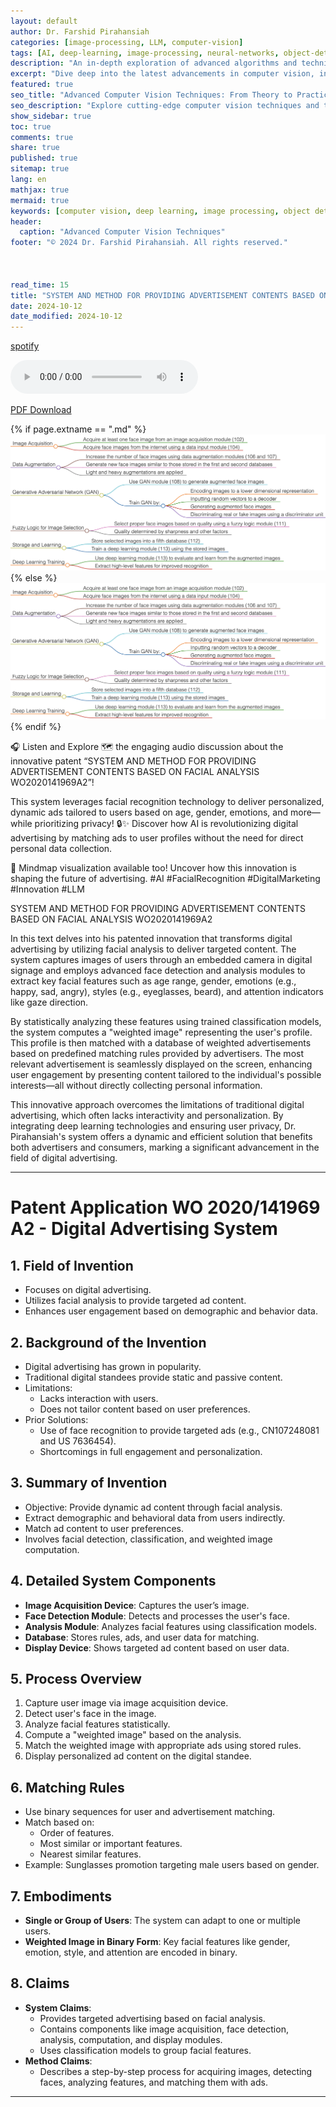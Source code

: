 ```yaml
---
layout: default
author: Dr. Farshid Pirahansiah
categories: [image-processing, LLM, computer-vision]
tags: [AI, deep-learning, image-processing, neural-networks, object-detection]
description: "An in-depth exploration of advanced algorithms and techniques in computer vision, including real-time processing and AI integration."
excerpt: "Dive deep into the latest advancements in computer vision, including deep learning methodologies, real-time image processing, and their applications in modern technology."
featured: true
seo_title: "Advanced Computer Vision Techniques: From Theory to Practice"
seo_description: "Explore cutting-edge computer vision techniques and their applications in modern technology, including deep learning and real-time processing."
show_sidebar: true
toc: true
comments: true
share: true
published: true
sitemap: true
lang: en
mathjax: true
mermaid: true
keywords: [computer vision, deep learning, image processing, object detection, neural networks, AI]
header:
  caption: "Advanced Computer Vision Techniques"
footer: "© 2024 Dr. Farshid Pirahansiah. All rights reserved."



read_time: 15
title: "SYSTEM AND METHOD FOR PROVIDING ADVERTISEMENT CONTENTS BASED ON FACIAL ANALYSIS WO2020141969A2"
date: 2024-10-12
date_modified: 2024-10-12
---
```


[spotify](https://podcasters.spotify.com/pod/show/pirahansiah/episodes/SYSTEM-AND-METHOD-FOR-PROVIDING-ADVERTISEMENT-CONTENTS-BASED-ON-FACIAL-ANALYSIS-WO2020141969A2-e2p7342)


<audio controls>
  <source src="/farshid/portfolio/publications/Patents/SYSTEM_AND_METHOD_FOR_PROVIDING_ADVERTISEMENT_CONTENTS_BASED_ON_FACIAL_ANALYSIS_WO2020141969A2.mp3" type="audio/mpeg">
  Your browser does not support the audio element.
</audio>

[PDF Download](https://patentimages.storage.googleapis.com/ff/3f/a5/e7b42ef58d8a03/WO2020141969A2.pdf)


{% if page.extname == ".md" %}
  ![SYSTEM AND METHOD FOR PROVIDING ADVERTISEMENT CONTENTS BASED ON FACIAL ANALYSIS WO2020141969A2](/farshid/portfolio/publications/Patents/A_METHOD_FOR_AUGMENTING_A_PLURALITY_OF_FACE_IMAGES_WO2021060971A1.png)
{% else %}
  <img src="/farshid/portfolio/publications/Patents/A_METHOD_FOR_AUGMENTING_A_PLURALITY_OF_FACE_IMAGES_WO2021060971A1.png" alt="SYSTEM AND METHOD FOR PROVIDING ADVERTISEMENT CONTENTS BASED ON FACIAL ANALYSIS WO2020141969A2" style="max-width: 100%; height: auto;">
{% endif %}


🎧 Listen and Explore 🗺️ the engaging audio discussion about the innovative patent “SYSTEM AND METHOD FOR PROVIDING ADVERTISEMENT CONTENTS BASED ON FACIAL ANALYSIS WO2020141969A2”!

This system leverages facial recognition technology to deliver personalized, dynamic ads tailored to users based on age, gender, emotions, and more—while prioritizing privacy! 🔒✨ Discover how AI is revolutionizing digital advertising by matching ads to user profiles without the need for direct personal data collection.

🔗 Mindmap visualization available too! Uncover how this innovation is shaping the future of advertising. #AI #FacialRecognition #DigitalMarketing #Innovation #LLM




SYSTEM AND METHOD FOR PROVIDING ADVERTISEMENT CONTENTS BASED ON FACIAL ANALYSIS WO2020141969A2

In this text delves into his patented innovation that transforms digital advertising by utilizing facial analysis to deliver targeted content. The system captures images of users through an embedded camera in digital signage and employs advanced face detection and analysis modules to extract key facial features such as age range, gender, emotions (e.g., happy, sad, angry), styles (e.g., eyeglasses, beard), and attention indicators like gaze direction.

By statistically analyzing these features using trained classification models, the system computes a "weighted image" representing the user's profile. This profile is then matched with a database of weighted advertisements based on predefined matching rules provided by advertisers. The most relevant advertisement is seamlessly displayed on the screen, enhancing user engagement by presenting content tailored to the individual's possible interests—all without directly collecting personal information.

This innovative approach overcomes the limitations of traditional digital advertising, which often lacks interactivity and personalization. By integrating deep learning technologies and ensuring user privacy, Dr. Pirahansiah's system offers a dynamic and efficient solution that benefits both advertisers and consumers, marking a significant advancement in the field of digital advertising.

---
# Patent Application WO 2020/141969 A2 - Digital Advertising System

## 1. **Field of Invention**
   - Focuses on digital advertising.
   - Utilizes facial analysis to provide targeted ad content.
   - Enhances user engagement based on demographic and behavior data.

## 2. **Background of the Invention**
   - Digital advertising has grown in popularity.
   - Traditional digital standees provide static and passive content.
   - Limitations:
     - Lacks interaction with users.
     - Does not tailor content based on user preferences.
   - Prior Solutions:
     - Use of face recognition to provide targeted ads (e.g., CN107248081 and US 7636454).
     - Shortcomings in full engagement and personalization.

## 3. **Summary of Invention**
   - Objective: Provide dynamic ad content through facial analysis.
   - Extract demographic and behavioral data from users indirectly.
   - Match ad content to user preferences.
   - Involves facial detection, classification, and weighted image computation.

## 4. **Detailed System Components**
   - **Image Acquisition Device**: Captures the user’s image.
   - **Face Detection Module**: Detects and processes the user's face.
   - **Analysis Module**: Analyzes facial features using classification models.
   - **Database**: Stores rules, ads, and user data for matching.
   - **Display Device**: Shows targeted ad content based on user data.

## 5. **Process Overview**
   1. Capture user image via image acquisition device.
   2. Detect user's face in the image.
   3. Analyze facial features statistically.
   4. Compute a "weighted image" based on the analysis.
   5. Match the weighted image with appropriate ads using stored rules.
   6. Display personalized ad content on the digital standee.

## 6. **Matching Rules**
   - Use binary sequences for user and advertisement matching.
   - Match based on:
     - Order of features.
     - Most similar or important features.
     - Nearest similar features.
   - Example: Sunglasses promotion targeting male users based on gender.

## 7. **Embodiments**
   - **Single or Group of Users**: The system can adapt to one or multiple users.
   - **Weighted Image in Binary Form**: Key facial features like gender, emotion, style, and attention are encoded in binary.

## 8. **Claims**
   - **System Claims**:
     - Provides targeted advertising based on facial analysis.
     - Contains components like image acquisition, face detection, analysis, computation, and display modules.
     - Uses classification models to group facial features.
   - **Method Claims**:
     - Describes a step-by-step process for acquiring images, detecting faces, analyzing features, and matching them with ads.


---


